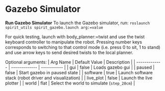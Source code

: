 # Gazebo Simulator

**Run Gazebo Simulator**
To launch the Gazebo simulator, run:
```roslaunch spirit_utils spirit_gazebo.launch arg:=value```

For quick testing, launch with body_planner:=twist and use the twist keyboard controller to manipulate the robot. Pressing number keys corresponds to switching to that control mode (i.e. press 0 to sit, 1 to stand) and use arrow keys to send desired twists to the local planner.

Optional arguments:
| Arg Name      | Default Value | Description |
| ------------- | ------------- | ----------- |
| gui           | false         | Loads gazebo gui |
| paused        | false         | Start gazebo in paused state |
| software      | true          | Launch software stack (robot driver and visualization) |
| live_plot     | false         | Launch the live plotter |
| world         | flat          | Select the world to simulate (`step_20cm`) |
